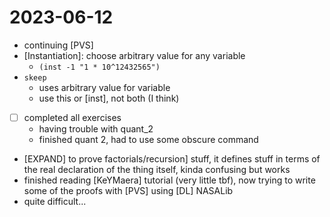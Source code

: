 2023-06-12
==========
- continuing [PVS]
- [Instantiation]: choose arbitrary value for any variable
	- `(inst -1 "1 * 10^12432565")`
- `skeep`
	- uses arbitrary value for variable
	- use this or [inst], not both (I think)
- [ ] completed all exercises
	- having trouble with quant_2
	- finished quant 2, had to use some obscure command
- [EXPAND] to prove factorials/recursion] stuff, it defines stuff in terms of the real declaration of the thing itself, kinda confusing but works
- finished reading [KeYMaera] tutorial (very little tbf), now trying to write some of the proofs with [PVS] using [DL] NASALib
- quite difficult...
